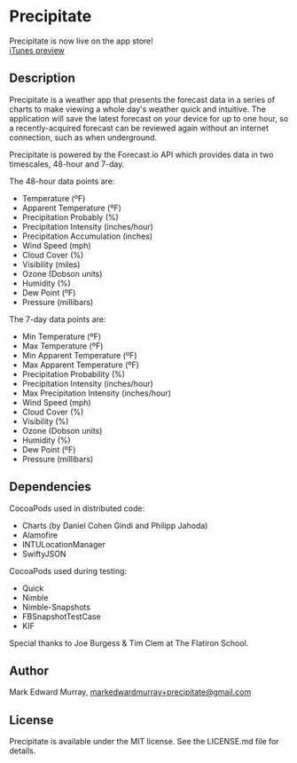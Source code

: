 # Precipitate

Precipitate is now live on the app store!  
[iTunes preview](https://appsto.re/us/z4m9_.i)

## Description

Precipitate is a weather app that presents the forecast data in a series of charts to make viewing a whole day's weather quick and intuitive. The application will save the latest forecast on your device for up to one hour, so a recently-acquired forecast can be reviewed again without an internet connection, such as when underground. 

Precipitate is powered by the Forecast.io API which provides data in two timescales, 48-hour and 7-day.

The 48-hour data points are:

* Temperature (ºF)
* Apparent Temperature (ºF)
* Precipitation Probably (%)
* Precipitation Intensity (inches/hour)
* Precipitation Accumulation (inches)
* Wind Speed (mph)
* Cloud Cover (%)
* Visibility (miles)
* Ozone (Dobson units)
* Humidity (%)
* Dew Point (ºF)
* Pressure (millibars)

The 7-day data points are:

* Min Temperature (ºF)
* Max Temperature (ºF)
* Min Apparent Temperature (ºF)
* Max Apparent Temperature (ºF)
* Precipitation Probability (%)
* Precipitation Intensity (inches/hour)
* Max Precipitation Intensity (inches/hour)
* Wind Speed (mph)
* Cloud Cover (%)
* Visibility (%)
* Ozone (Dobson units)
* Humidity (%)
* Dew Point (ºF)
* Pressure (millibars)

## Dependencies

CocoaPods used in distributed code:

* Charts (by Daniel Cohen Gindi and Philipp Jahoda)
* Alamofire
* INTULocationManager
* SwiftyJSON

CocoaPods used during testing:

* Quick
* Nimble
* Nimble-Snapshots
* FBSnapshotTestCase
* KIF

Special thanks to Joe Burgess & Tim Clem at The Flatiron School.

## Author

Mark Edward Murray, [markedwardmurray+precipitate@gmail.com](mailto:markedwardmurray+precipitate@gmail.com)

## License

Precipitate is available under the MIT license. See the LICENSE.md file for details.
